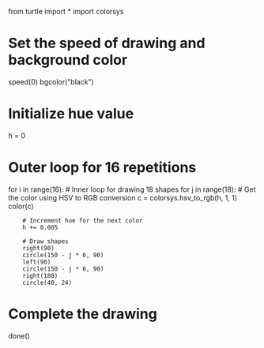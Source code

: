 from turtle import *
import colorsys

# Set the speed of drawing and background color
speed(0)
bgcolor("black")

# Initialize hue value
h = 0

# Outer loop for 16 repetitions
for i in range(16):
    # Inner loop for drawing 18 shapes
    for j in range(18):
        # Get the color using HSV to RGB conversion
        c = colorsys.hsv_to_rgb(h, 1, 1)
        color(c)

        # Increment hue for the next color
        h += 0.005
        
        # Draw shapes
        right(90)
        circle(150 - j * 6, 90)
        left(90)
        circle(150 - j * 6, 90)
        right(180)
        circle(40, 24)

# Complete the drawing
done() 
